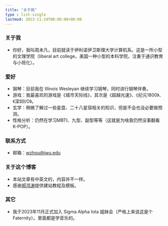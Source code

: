 ```yaml
---
title: "关于我"
type : list-single
lastmod: 2023-11-24T00:00:00+00:00
---
```


### 关于我
- 你好，我叫周未凡，目前就读于伊利诺伊卫斯理大学计算机系。这是一所小型的文理学院（liberal art college，美国一种小型的本科学院，注重于通识教育与小班化）。

### 爱好
- 钢琴：目前我在 Illinois Wesleyan 继续学习钢琴，同时进行钢琴伴奏。
- 游戏：我最喜欢的游戏是《城市天际线》，其次是《超越光速》、《纪元1800》、《深圳I/O》。
- 玄学：稍微了解过一些星盘、二十八星宿相关的知识，但是不会也没必要做预测。
- 性格分析：仍然在学习MBTI、九型、副型等等（这就是为啥我仍然没事翻看K-POP）。

### 联系方式
- 邮箱：wzhou@iwu.edu

### 关于这个博客
- 本站文章有中英文的，内容并不一样。
- 感谢<a href = "https://hongtaoh.com/" target = "_blank">郝鸿涛</a>提供建站教程及模板。

### 其它
- 我于2023年11月正式加入 Sigma Alpha Iota 姐妹会（严格上来说这是个Faternity）。里面都是学音乐的。